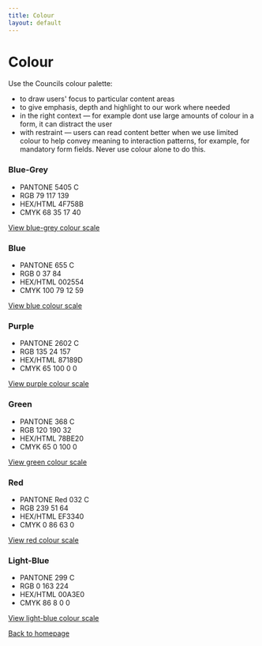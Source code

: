 ```yaml
---
title: Colour
layout: default
---
```


# Colour

Use the Councils colour palette:
- to draw users' focus to particular content areas
- to give emphasis, depth and highlight to our work where needed
- in the right context — for example dont use large amounts of colour in a form, it can distract the user
- with restraint — users can read content better when we use limited colour
to help convey meaning to interaction patterns, for example, for mandatory form fields. Never use colour alone to do this.

### Blue-Grey
- PANTONE 5405 C
- RGB 79 117 139
- HEX/HTML 4F758B
- CMYK 68 35 17 40

[View blue-grey colour scale](https://hihayk.github.io/scale/#4/4/80/80/0/0/20/20/4F758B/137/83/47)

### Blue
- PANTONE 655 C
- RGB 0 37 84
- HEX/HTML 002554
- CMYK 100 79 12 59

[View blue colour scale](https://hihayk.github.io/scale/#4/4/80/80/0/0/20/20/002554/0/37/84)

### Purple
- PANTONE 2602 C
- RGB 135 24 157
- HEX/HTML 87189D
- CMYK 65 100 0 0

[View purple colour scale](https://hihayk.github.io/scale/#4/4/80/80/0/0/20/20/87189D/135/24/157)

### Green
- PANTONE 368 C
- RGB 120 190 32
- HEX/HTML 78BE20
- CMYK 65 0 100 0

[View green colour scale](https://hihayk.github.io/scale/#4/4/80/80/0/0/20/20/78BE20/120/190/32)

### Red
- PANTONE Red 032 C
- RGB 239 51 64
- HEX/HTML EF3340
- CMYK 0 86 63 0

[View red colour scale](https://hihayk.github.io/scale/#4/4/80/80/0/0/20/20/EF3340/239/51/64)

### Light-Blue
- PANTONE 299 C
- RGB 0 163 224
- HEX/HTML 00A3E0
- CMYK 86 8 0 0

[View light-blue colour scale](https://hihayk.github.io/scale/#4/4/80/80/0/0/20/20/00A3E0/0/163/224)

[Back to homepage](/styleguide/)
